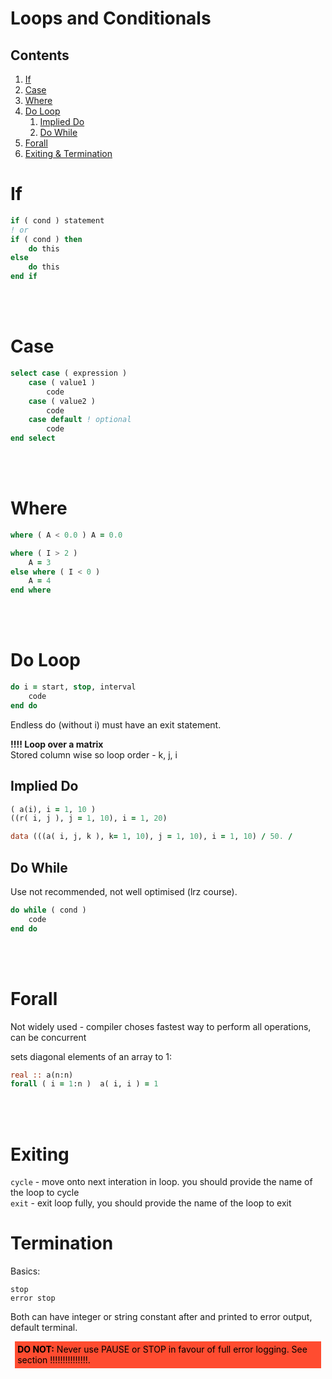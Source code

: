 # Loops and Conditionals

## Contents

1. [If](#1)
2. [Case](#2)
3. [Where](#3)
4. [Do Loop](#4)
    1. [Implied Do](#41)
    2. [Do While](#42)
5. [Forall](#5)
6. [Exiting & Termination](#6)

<a name="1"></a>
# If

````fortran
if ( cond ) statement
! or
if ( cond ) then
    do this
else
    do this
end if
````  

<br></br>
<a name="2"></a>
# Case

````fortran
select case ( expression )
    case ( value1 )
        code
    case ( value2 )
        code
    case default ! optional
        code
end select
````

<br></br>
<a name="3"></a>
# Where

````fortran
where ( A < 0.0 ) A = 0.0

where ( I > 2 )
    A = 3
else where ( I < 0 )
    A = 4
end where
````

<br></br>
<a name="4"></a>
# Do Loop

````fortran
do i = start, stop, interval
    code
end do
````
Endless do (without i) must have an exit statement.

**!!!! Loop over a matrix**    
Stored column wise so loop order - k, j, i

<a name="41"></a>
## Implied Do
````fortran
( a(i), i = 1, 10 )
((r( i, j ), j = 1, 10), i = 1, 20)

data (((a( i, j, k ), k= 1, 10), j = 1, 10), i = 1, 10) / 50. /
````

<a name="42"></a>
## Do While
Use not recommended, not well optimised (lrz course).

````fortran
do while ( cond )
    code
end do
````

<br></br>
<a name="5"></a>
# Forall

Not widely used - compiler choses fastest way to perform all operations, can be concurrent

sets diagonal elements of an array to 1:

````fortran
real :: a(n:n)
forall ( i = 1:n )  a( i, i ) = 1
````

<br></br>
<a name="6"></a>
# Exiting

`cycle` - move onto next interation in loop. you should provide the name of the loop to cycle     
`exit` - exit loop fully, you should provide the name of the loop to exit

# Termination

Basics: 

`stop`    
`error stop`    

Both can have integer or string constant after and printed to error output, default terminal.

<div style="color: black; background-color:rgba(255, 76, 48, 1); text-align:left; vertical-align: middle; padding: .3em; margin: .5em;">
    <strong>DO NOT:</strong>
  Never use PAUSE or STOP in favour of full error logging. See section !!!!!!!!!!!!!!!.
  </div>
